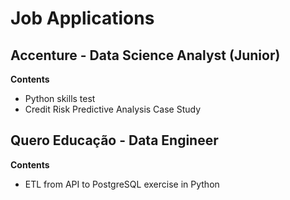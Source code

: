 # Job Applications

## Accenture - Data Science Analyst (Junior)
**Contents**
- Python skills test
- Credit Risk Predictive Analysis Case Study

## Quero Educação - Data Engineer
**Contents**
- ETL from API to PostgreSQL exercise in Python
